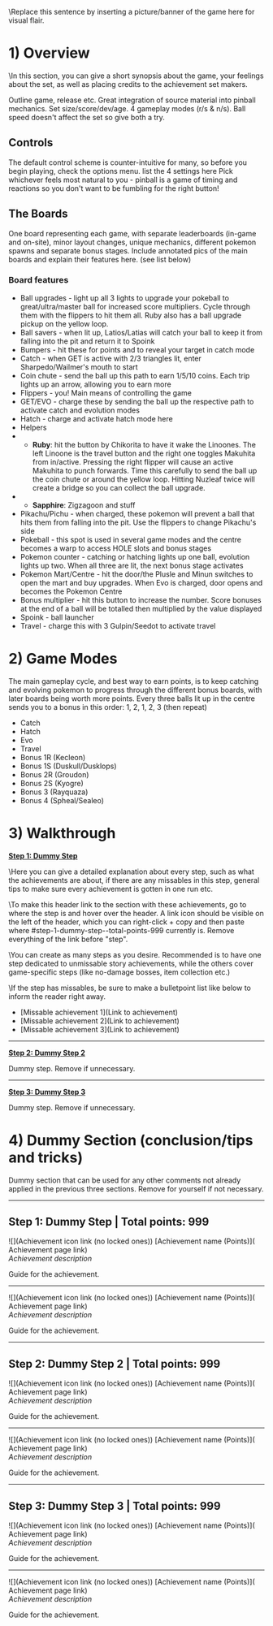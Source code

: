 \Replace this sentence by inserting a picture/banner of the game here for visual flair.

# 1) Overview

\In this section, you can give a short synopsis about the game, your feelings about the set, as well as placing credits to the achievement set makers.

Outline game, release etc. Great integration of source material into pinball mechanics. Set size/score/dev/age. 4 gameplay modes (r/s & n/s). Ball speed doesn't affect the set so give both a try.
## Controls
The default control scheme is counter-intuitive for many, so before you begin playing, check the options menu. 
list the 4 settings here
Pick whichever feels most natural to you - pinball is a game of timing and reactions so you don't want to be fumbling for the right button!
## The Boards
One board representing each game, with separate leaderboards (in-game and on-site), minor layout changes, unique mechanics, different pokemon spawns and separate bonus stages. Include annotated pics of the main boards and explain their features here. (see list below)
### Board features
* Ball upgrades - light up all 3 lights to upgrade your pokeball to great/ultra/master ball for increased score multipliers. Cycle through them with the flippers to hit them all. Ruby also has a ball upgrade pickup on the yellow loop.
* Ball savers - when lit up, Latios/Latias will catch your ball to keep it from falling into the pit and return it to Spoink
* Bumpers - hit these for points and to reveal your target in catch mode
* Catch - when GET is active with 2/3 triangles lit, enter Sharpedo/Wailmer's mouth to start
* Coin chute - send the ball up this path to earn 1/5/10 coins. Each trip lights up an arrow, allowing you to earn more
* Flippers - you! Main means of controlling the game
* GET/EVO - charge these by sending the ball up the respective path to activate catch and evolution modes
* Hatch - charge and activate hatch mode here
* Helpers
* - **Ruby**: hit the button by Chikorita to have it wake the Linoones. The left Linoone is the travel button and the right one toggles Makuhita from in/active. Pressing the right flipper will cause an active Makuhita to punch forwards. Time this carefully to send the ball up the coin chute or around the yellow loop. Hitting Nuzleaf twice will create a bridge so you can collect the ball upgrade.
* - **Sapphire**: Zigzagoon and stuff
* Pikachu/Pichu - when charged, these pokemon will prevent a ball that hits them from falling into the pit. Use the flippers to change Pikachu's side
* Pokeball - this spot is used in several game modes and the centre becomes a warp to access HOLE slots and bonus stages
* Pokemon counter - catching or hatching lights up one ball, evolution lights up two. When all three are lit, the next bonus stage activates
* Pokemon Mart/Centre - hit the door/the Plusle and Minun switches to open the mart and buy upgrades. When Evo is charged, door opens and becomes the Pokemon Centre
* Bonus multiplier - hit this button to increase the number. Score bonuses at the end of a ball will be totalled then multiplied by the value displayed
* Spoink - ball launcher
* Travel - charge this with 3 Gulpin/Seedot to activate travel
# 2) Game Modes
The main gameplay cycle, and best way to earn points, is to keep catching and evolving pokemon to progress through the different bonus boards, with later boards being worth more points. Every three balls lit up in the centre sends you to a bonus in this order: 1, 2, 1, 2, 3 (then repeat)
* Catch
* Hatch
* Evo
* Travel
* Bonus 1R (Kecleon)
* Bonus 1S (Duskull/Dusklops)
* Bonus 2R (Groudon)
* Bonus 2S (Kyogre)
* Bonus 3 (Rayquaza)
* Bonus 4 (Spheal/Sealeo)

# 3) Walkthrough

[**Step 1: Dummy Step**](#step-1-dummy-step--total-points-999)

\Here you can give a detailed explanation about every step, such as what the achievements are about, if there are any missables in this step, general tips to make sure every achievement is gotten in one run etc.

\To make this header link to the section with these achievements, go to where the step is and hover over the header. A link icon should be visible on the left of the header, which you can right-click + copy and then paste where #step-1-dummy-step--total-points-999 currently is. Remove everything of the link before "step".

\You can create as many steps as you desire. Recommended is to have one step dedicated to unmissable story achievements, while the others cover game-specific steps (like no-damage bosses, item collection etc.)

\If the step has missables, be sure to make a bulletpoint list like below to inform the reader right away.

* [Missable achievement 1](Link to achievement)
* [Missable achievement 2](Link to achievement)
* [Missable achievement 3](Link to achievement)

***

[**Step 2: Dummy Step 2**](#step-2-dummy-step-2--total-points-999)

Dummy step. Remove if unnecessary.

***

[**Step 3: Dummy Step 3**](#step-3-dummy-step-3--total-points-999)

Dummy step. Remove if unnecessary.

# 4) Dummy Section (conclusion/tips and tricks)

Dummy section that can be used for any other comments not already applied in the previous three sections. Remove for yourself if not necessary.

***

## Step 1: Dummy Step | **Total points: 999**

![](Achievement icon link (no locked ones)) [Achievement name (Points)]( Achievement page link)   
_Achievement description_

Guide for the achievement.

***

![](Achievement icon link (no locked ones)) [Achievement name (Points)]( Achievement page link)   
_Achievement description_

Guide for the achievement.

***

## Step 2: Dummy Step 2 | **Total points: 999**

![](Achievement icon link (no locked ones)) [Achievement name (Points)]( Achievement page link)   
_Achievement description_

Guide for the achievement.

***

![](Achievement icon link (no locked ones)) [Achievement name (Points)]( Achievement page link)   
_Achievement description_

Guide for the achievement.

***

## Step 3: Dummy Step 3 | **Total points: 999**

![](Achievement icon link (no locked ones)) [Achievement name (Points)]( Achievement page link)   
_Achievement description_

Guide for the achievement.

***

![](Achievement icon link (no locked ones)) [Achievement name (Points)]( Achievement page link)   
_Achievement description_

Guide for the achievement.

